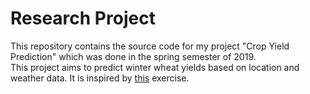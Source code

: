 # Research Project
This repository contains the source code for my project "Crop Yield Prediction" which was done in the spring semester of 2019. <br/>
This project aims to predict winter wheat yields based on location and weather data. It is inspired by [this](https://github.com/aerialintel/data-science-exercise) exercise.
